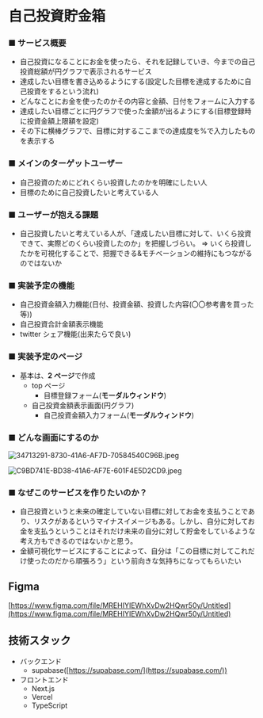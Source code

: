 # 自己投資貯金箱

### ■ サービス概要

- 自己投資になることにお金を使ったら、それを記録していき、今までの自己投資総額が円グラフで表示されるサービス
- 達成したい目標を書き込めるようにする(設定した目標を達成するために自己投資をするという流れ)
- どんなことにお金を使ったのかその内容と金額、日付をフォームに入力する
- 達成したい目標ごとに円グラフで使った金額が出るようにする(目標登録時に投資金額上限額を設定)
- その下に横棒グラフで、目標に対するここまでの達成度を%で入力したものを表示する

### ■ メインのターゲットユーザー

- 自己投資のためにどれくらい投資したのかを明確にしたい人
- 目標のために自己投資したいと考えている人

### ■ ユーザーが抱える課題

- 自己投資したいと考えている人が、「達成したい目標に対して、いくら投資できて、実際どのくらい投資したのか」を把握しづらい。
  ⇒ いくら投資したかを可視化することで、把握できる&モチベーションの維持にもつながるのではないか

### ■ 実装予定の機能

- 自己投資金額入力機能(日付、投資金額、投資した内容(〇〇参考書を買った等))
- 自己投資合計金額表示機能
- twitter シェア機能(出来たらで良い)

### ■ 実装予定のページ

- 基本は、**2 ページ**で作成
  - top ページ
    - 目標登録フォーム(**モーダルウィンドウ**)
  - 自己投資金額表示画面(円グラフ)
    - 自己投資金額入力フォーム(**モーダルウィンドウ**)

### ■ どんな画面にするのか

![34713291-8730-41A6-AF7D-70584540C96B.jpeg](https://s3-us-west-2.amazonaws.com/secure.notion-static.com/2689b318-45a2-4c68-be99-cea5ca15517b/34713291-8730-41A6-AF7D-70584540C96B.jpeg)

![C9BD741E-BD38-41A6-AF7E-601F4E5D2CD9.jpeg](https://s3-us-west-2.amazonaws.com/secure.notion-static.com/ec124579-5301-42f3-8efc-edb7dd0b041c/C9BD741E-BD38-41A6-AF7E-601F4E5D2CD9.jpeg)

### ■ なぜこのサービスを作りたいのか？

- 自己投資というと未来の確定していない目標に対してお金を支払うことであり、リスクがあるというマイナスイメージもある。しかし、自分に対してお金を支払うということはそれだけ未来の自分に対して貯金をしているような考え方もできるのではないかと思う。
- 金額可視化サービスにすることによって、自分は「この目標に対してこれだけ使ったのだから頑張ろう」という前向きな気持ちになってもらいたい

## Figma

[https://www.figma.com/file/MREHIYIEWhXvDw2HQwr50y/Untitled](https://www.figma.com/file/MREHIYIEWhXvDw2HQwr50y/Untitled)

## 技術スタック

- バックエンド
  - supabase([https://supabase.com/](https://supabase.com/))
- フロントエンド
  - Next.js
  - Vercel
  - TypeScript
